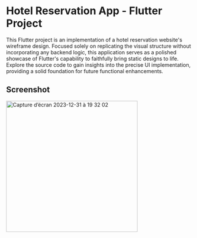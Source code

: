 # Hotel Reservation App - Flutter Project

This Flutter project is an implementation of a hotel reservation website's wireframe design. Focused solely on replicating the visual structure without incorporating any backend logic, this application serves as a polished showcase of Flutter's capability to faithfully bring static designs to life. Explore the source code to gain insights into the precise UI implementation, providing a solid foundation for future functional enhancements. 

## Screenshot

<img width="355" alt="Capture d’écran 2023-12-31 à 19 32 02" src="https://github.com/Vincent-Baret-974/Hotel-booking/assets/133604447/163fc83d-3ab2-478a-b8c9-c5ffe71d1764">
